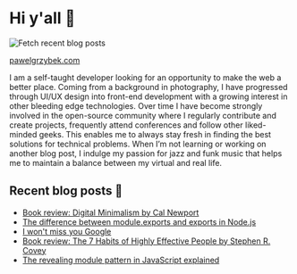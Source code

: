 # Hi y'all 👋

![Fetch recent blog posts](https://github.com/pawelgrzybek/pawelgrzybek/workflows/Fetch%20recent%20blog%20posts/badge.svg)

[pawelgrzybek.com](https://pawelgrzybek.com)

I am a self-taught developer looking for an opportunity to make the web a better place. Coming from a background in photography, I have progressed through UI/UX design into front-end development with a growing interest in other bleeding edge technologies. Over time I have become strongly involved in the open-source community where I regularly contribute and create projects, frequently attend conferences and follow other liked-minded geeks. This enables me to always stay fresh in finding the best solutions for technical problems. When I’m not learning or working on another blog post, I indulge my passion for jazz and funk music that helps me to maintain a balance between my virtual and real life.

## Recent blog posts 📝

<!-- FEED-START -->
- [Book review: Digital Minimalism by Cal Newport](https://pawelgrzybek.com/book-review-digital-minimalism-by-cal-newport/)
- [The difference between module.exports and exports in Node.js](https://pawelgrzybek.com/the-difference-between-module-exports-and-exports-in-node-js/)
- [I won't miss you Google](https://pawelgrzybek.com/i-wont-miss-you-google/)
- [Book review: The 7 Habits of Highly Effective People by Stephen R. Covey](https://pawelgrzybek.com/book-review-the-7-habits-of-highly-effective-people-by-stephen-r-covey/)
- [The revealing module pattern in JavaScript explained](https://pawelgrzybek.com/the-revealing-module-pattern-in-javascript-explained/)
<!-- FEED-END -->